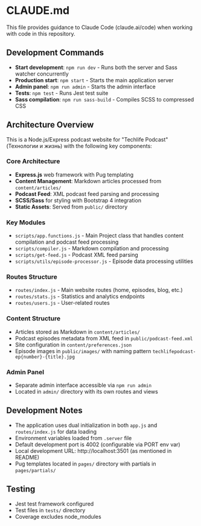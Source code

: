 # CLAUDE.md

This file provides guidance to Claude Code (claude.ai/code) when working with code in this repository.

## Development Commands

- **Start development**: `npm run dev` - Runs both the server and Sass watcher concurrently
- **Production start**: `npm start` - Starts the main application server
- **Admin panel**: `npm run admin` - Starts the admin interface
- **Tests**: `npm test` - Runs Jest test suite
- **Sass compilation**: `npm run sass-build` - Compiles SCSS to compressed CSS

## Architecture Overview

This is a Node.js/Express podcast website for "Techlife Podcast" (Технологии и жизнь) with the following key components:

### Core Architecture
- **Express.js** web framework with Pug templating
- **Content Management**: Markdown articles processed from `content/articles/`
- **Podcast Feed**: XML podcast feed parsing and processing
- **SCSS/Sass** for styling with Bootstrap 4 integration
- **Static Assets**: Served from `public/` directory

### Key Modules
- `scripts/app.functions.js` - Main Project class that handles content compilation and podcast feed processing
- `scripts/compiler.js` - Markdown compilation and processing
- `scripts/get-feed.js` - Podcast XML feed parsing
- `scripts/utils/episode-processor.js` - Episode data processing utilities

### Routes Structure
- `routes/index.js` - Main website routes (home, episodes, blog, etc.)
- `routes/stats.js` - Statistics and analytics endpoints
- `routes/users.js` - User-related routes

### Content Structure
- Articles stored as Markdown in `content/articles/`
- Podcast episodes metadata from XML feed in `public/podcast-feed.xml`
- Site configuration in `content/preferences.json`
- Episode images in `public/images/` with naming pattern `techlifepodcast-ep{number}-{title}.jpg`

### Admin Panel
- Separate admin interface accessible via `npm run admin`
- Located in `admin/` directory with its own routes and views

## Development Notes

- The application uses dual initialization in both `app.js` and `routes/index.js` for data loading
- Environment variables loaded from `.server` file
- Default development port is 4002 (configurable via PORT env var)
- Local development URL: http://localhost:3501 (as mentioned in README)
- Pug templates located in `pages/` directory with partials in `pages/partials/`

## Testing

- Jest test framework configured
- Test files in `tests/` directory
- Coverage excludes node_modules